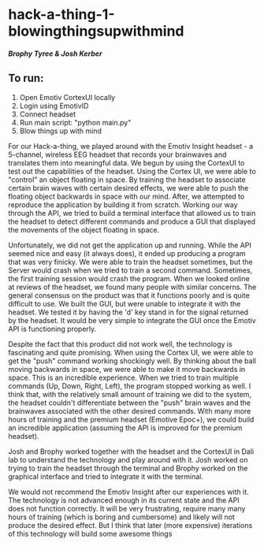 # hack-a-thing-1-blowingthingsupwithmind
##### Brophy Tyree & Josh Kerber
## To run:
1. Open Emotiv CortexUI locally
2. Login using EmotivID
3. Connect headset
4. Run main script: "python main.py"
5. Blow things up with mind



For our Hack-a-thing, we played around with the Emotiv Insight headset - a 5-channel, wireless EEG headset that records your brainwaves and translates them into meaningful data. We begun by using the CortexUI to test out the capabilities of the headset. Using the Cortex UI, we were able to "control" an object floating in space. By training the headset to associate certain brain waves with certain desired effects, we were able to push the floating object backwards in space with our mind. After, we attempted to reproduce the application by building it from scratch. Working our way through the API, we tried to build a terminal interface that allowed us to train the headset to detect different commands and produce a GUI that displayed the movements of the object floating in space.

Unfortunately, we did not get the application up and running. While the API seemed nice and easy (it always does), it ended up producing a program that was very finicky. We were able to train the headset sometimes, but the Server would crash when we tried to train a second command. Sometimes, the first training session would crash the program. When we looked online at reviews of the headset, we found many people with similar concerns. The general consensus on the product was that it functions poorly and is quite difficult to use. We built the GUI, but were unable to integrate it with the headset. We tested it by having the 'd' key stand in for the signal returned by the headset. It would be very simple to integrate the GUI once the Emotiv API is functioning properly. 

Despite the fact that this product did not work well, the technology is fascinating and quite promising. When using the Cortex UI, we were able to get the "push" command working shockingly well. By thinking about the ball moving backwards in space, we were able to make it move backwards in space. This is an incredible experience. When we tried to train multiple commands (Up, Down, Right, Left), the program stopped working as well. I think that, with the relatively small amount of training we did to the system, the headset couldn't differentiate between the "push" brain waves and the brainwaves associated with the other desired commands. With many more hours of training and the premium headset (Emotive Epoc+), we could build an incredible application (assuming the API is improved for the premium headset). 

Josh and Brophy worked together with the headset and the CortexUI in Dali lab to understand the technology and play around with it. Josh worked on trying to train the headset through the terminal and Brophy worked on the graphical interface and tried to integrate it with the terminal. 

We would not recommend the Emotiv Insight after our experiences with it. The technology is not advanced enough in its current state and the API does not function correctly. It will be very frustrating, require many many hours of training (which is boring and cumbersome) and likely will not produce the desired effect. But I think that later (more expensive) iterations of this technology will build some awesome things

